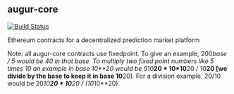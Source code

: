 augur-core
----------

[![Build Status](https://travis-ci.org/AugurProject/augur-core.svg)](https://travis-ci.org/AugurProject/augur-core)

Ethereum contracts for a decentralized prediction market platform

Note: all augur-core contracts use fixedpoint.  To give an example, 200*base / 5 would be 40 in that base.
To multiply two fixed point numbers like 5 times 10 an example in base 10**20 would be 5*10**20 * 10*10**20 / 10**20
[we divide by the base to keep it in base 10**20].  For a division example, 20/10 would be 20*10**20 * 10**20 / (10*10**20).